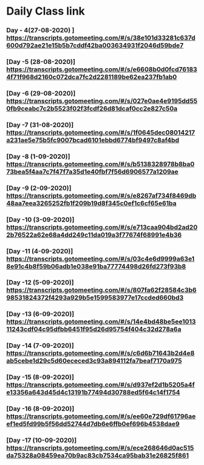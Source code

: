 # Daily Class link 
###  Day - 4(27-08-2020) ] https://transcripts.gotomeeting.com/#/s/38e101d33281c637d600d792ae21e15b5b7cddf42ba003634931f2046d59bde7
### [Day -5 (28-08-2020)] https://transcripts.gotomeeting.com/#/s/e6608b0d0fcd761834f71f968d2160c072dca7fc2d2281189be62ea237fb1ab0
### [Day -6 (29-08-2020)] https://transcripts.gotomeeting.com/#/s/027e0ae4e9195dd550fb9ceabc7c2b5523f02f3fcdf26d81dcaf0cc2e827c50a
### [Day -7 (31-08-2020)] https://transcripts.gotomeeting.com/#/s/1f0645dec08014217a231ae5e75b5fc9007bcad6101ebbd6774bf9497c8af4bd
### [Day -8 (1-09-2020)] https://transcripts.gotomeeting.com/#/s/b5138328978b8ba073bea5f4aa7c7f47f7a35d1e40fbf7f56d6906577a1209ae
### [Day -9 (2-09-2020)]  https://transcripts.gotomeeting.com/#/s/e8267af734f8469db48aa7eea3265252fb1f209b19d8f345c0ef1c6cf65e61ba
### [Day -10 (3-09-2020)] https://transcripts.gotomeeting.com/#/s/e713caa904bd2ad202b76522a62e68a4dd249c11da019a3f77674f68991e4b36
### [Day -11 (4-09-2020)] https://transcripts.gotomeeting.com/#/s/03c4e6d9999a63e18e91c4b8f59b06adb1e038e91ba77774498d26fd273f93b8
### [Day -12 (5-09-2020)] https://transcripts.gotomeeting.com/#/s/807fa62f28584c3b698531824372f4293a929b5e1599583977e17ccded660bd3
### [Day -13 (6-09-2020)] https://transcripts.gotomeeting.com/#/s/14e4bd48be5ee101311243cdf04c95dfbb6451f95d26d95754f404c32d278a6a
### [Day -14 (7-09-2020)] https://transcripts.gotomeeting.com/#/s/c6d6b71643b2d4e8ab5cebe1d29c5d60ececed3c93a894112fa7beaf7170a975
### [Day -15 (8-09-2020)] https://transcripts.gotomeeting.com/#/s/d937ef2d1b5205a4fe13356a643d45d4c13191b77494d30788ed5f64c14f1754
### [Day -16 (8-09-2020)] https://transcripts.gotomeeting.com/#/s/ee60e729df61796aeef1ed5fd99b5f56dd52744d7db6e6ffb0ef696b4538dae9

### [Day -17 (10-09-2020)] https://transcripts.gotomeeting.com/#/s/ece268646d0ac515da75328a08459ea70b9ac83cb7534ca95bab31e26825f861
